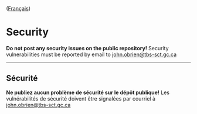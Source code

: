 ([Français](#sécurité))

# Security

**Do not post any security issues on the public repository!** Security vulnerabilities must be reported by email to [john.obrien@tbs-sct.gc.ca](mailto:john.obrien@tbs-sct.gc.ca)

---

## Sécurité

**Ne publiez aucun problème de sécurité sur le dépôt publique!** Les vulnérabilités de sécurité doivent être signalées par courriel à [john.obrien@tbs-sct.gc.ca](mailto:john.obrien@tbs-sct.gc.ca)
